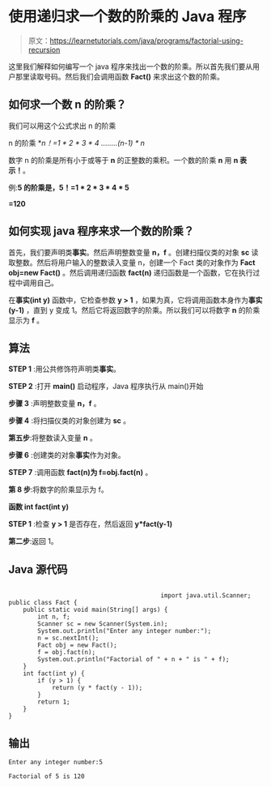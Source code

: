 # 使用递归求一个数的阶乘的 Java 程序

> 原文：<https://learnetutorials.com/java/programs/factorial-using-recursion>

这里我们解释如何编写一个 java 程序来找出一个数的阶乘。所以首先我们要从用户那里读取号码。然后我们会调用函数 **Fact()** 来求出这个数的阶乘。

## 如何求一个数 n 的阶乘？

我们可以用这个公式求出 n 的阶乘

n 的阶乘 **n！=1 * 2 * 3 * 4 *........(n-1) * n**

数字 n 的阶乘是所有小于或等于 **n** 的正整数的乘积。一个数的阶乘 **n** 用 **n 表示！**。

例:**5 的阶乘是，5！=1 * 2 * 3 * 4 * 5**

**=120**

## 如何实现 java 程序来求一个数的阶乘？

首先，我们要声明类**事实**。然后声明整数变量 **n，f** 。创建扫描仪类的对象 **sc** 读取整数。然后将用户输入的整数读入变量 n，创建一个 Fact 类的对象作为 **Fact obj=new Fact()** 。然后调用递归函数 **fact(n)** 递归函数是一个函数，它在执行过程中调用自己。

在**事实(int y)** 函数中，它检查参数 **y > 1** ，如果为真，它将调用函数本身作为**事实(y-1)** ，直到 y 变成 1。然后它将返回数字的阶乘。所以我们可以将数字 **n** 的阶乘显示为 **f** 。

## 算法

**STEP 1** :用公共修饰符声明类**事实**。

**STEP 2** :打开 **main()** 启动程序，Java 程序执行从 main()开始

**步骤 3** :声明整数变量 **n，f** 。

**步骤 4** :将扫描仪类的对象创建为 **sc** 。

**第五步**:将整数读入变量 **n** 。

**步骤 6** :创建类的对象**事实**作为对象。

**STEP 7** :调用函数 **fact(n)为 f=obj.fact(n)** 。

**第 8 步**:将数字的阶乘显示为 f。

**函数 int fact(int y)**

**STEP 1** :检查 **y > 1** 是否存在，然后返回 **y*fact(y-1)**

**第二步**:返回 1。

## Java 源代码

```

                                          import java.util.Scanner;
public class Fact {
    public static void main(String[] args) {
        int n, f;
        Scanner sc = new Scanner(System.in);
        System.out.println("Enter any integer number:");
        n = sc.nextInt();
        Fact obj = new Fact();
        f = obj.fact(n);
        System.out.println("Factorial of " + n + " is " + f);
    }
    int fact(int y) {
        if (y > 1) {
            return (y * fact(y - 1));
        }
        return 1;
    }
}

```

## 输出

```
Enter any integer number:5

Factorial of 5 is 120
```